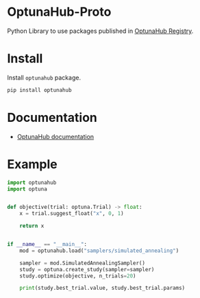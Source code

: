 OptunaHub-Proto
==================

Python Library to use packages published in [OptunaHub Registry](https://github.com/optuna/optunahub-registry).

# Install

Install `optunahub` package.
```sh
pip install optunahub
```

# Documentation

- [OptunaHub documentation](https://optuna.github.io/optunahub/)


# Example

```python
import optunahub
import optuna


def objective(trial: optuna.Trial) -> float:
    x = trial.suggest_float("x", 0, 1)

    return x


if __name__ == "__main__":
    mod = optunahub.load("samplers/simulated_annealing")

    sampler = mod.SimulatedAnnealingSampler()
    study = optuna.create_study(sampler=sampler)
    study.optimize(objective, n_trials=20)

    print(study.best_trial.value, study.best_trial.params)

```
